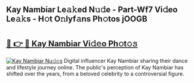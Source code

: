 ## Kay Nambiar Le𝚊𝚔ed N𝚞𝚍e - Part-Wf7 Vi𝚍eo Le𝚊𝚔s - H𝚘t O𝚗lyf𝚊ns Ph𝚘tos jOOGB

# <h2><a href="http://hf0k0am.feru.top/?c=Kay+Nambiar">🔗 👉 🔴 Kay Nambiar Vi𝚍𝚎o Ph𝚘t𝚘𝚜</a></h2>

[![Kay Nambiar Nu𝚍𝚎s](https://i.imgur.com/0TWrTi3.gif)](http://hf0k0am.feru.top/?c=Kay+Nambiar)
Digital influencer Kay Nambiar sharing their dance and lifestyle journey online. The public's perception of Kay Nambiar has shifted over the years, from a beloved celebrity to a controversial figure. 
